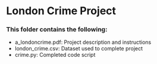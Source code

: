 # London Crime Project

### This folder contains the following:

* a_londoncrime.pdf: Project description and instructions
* london_crime.csv: Dataset used to complete project
* crime.py: Completed code script
